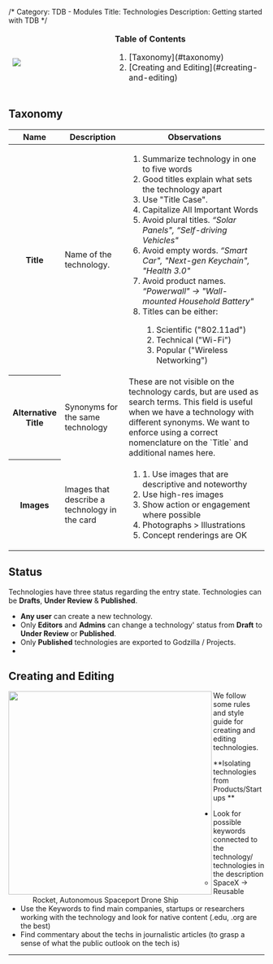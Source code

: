 /*
Category: TDB - Modules
Title: Technologies
Description: Getting started with TDB
*/


<table>
<thead>
<td width="40%"><img src="%image_url%/Screen-Shot-2016-05-20-at-4.59.05-PM.jpg" class="img-responsive"></td>
<td>
<strong>Table of Contents</strong>
<ol>
<li>[Taxonomy](#taxonomy)</li>
<li>[Creating and Editing](#creating-and-editing)</li>
</ol>
</td>
</thead>
</table>




## Taxonomy


<table>
<thead>
<th width="15%">Name</th>
<th width="25%">Description</th>
<th>Observations</th>
</thead>
<tr>
<th>Title</th>
<td>Name of the technology.</td>
<td> <ol>
                <li>Summarize technology in one to five words </li>
                <li>Good titles explain what sets the technology apart</li>
                <li>Use "Title Case".</li>
                <li>Capitalize All Important Words</li>
                <li> Avoid plural titles. <em>“Solar Panels", “Self-driving Vehicles"</em> </li>
                <li> Avoid empty words. <em>“Smart Car", "Next-gen Keychain", "Health 3.0"</em></li>
                <li>Avoid product names. <em>“Powerwall" → "Wall-mounted Household Battery"</em></li>
                <li>Titles can be either: </li>
                <ol>
                    <li>Scientific ("802.11ad")</li>
                    <li>Technical ("Wi-Fi") </li>
                    <li>Popular ("Wireless Networking")</li>
                </ol>
            </ol></td>
            </td>
            <tr>
            <th>Alternative Title</th>
            <td>Synonyms for the same technology</td>
            <td>These are not visible on the technology cards, but are used as search terms. This field is useful when we have a technology with different synonyms. We want to enforce using a correct nomenclature on the `Title` and additional names here.</td>
            </tr>
            <tr>
            <th>Images</th>
            <td>Images that describe a technology in the card</td>
            <td><ol>
            <li>1. Use images that are descriptive and noteworthy</li>
<li>Use high-res images </li>
<li>Show action or engagement where possible</li>
<li>Photographs > Illustrations</li>
<li>Concept renderings are OK</li>
</ol>
</td>
            </table>





## Status

Technologies have three status regarding the entry state. Technologies can be **Drafts**, **Under Review** & **Published**.

* **Any user** can create a new technology.
* Only **Editors** and **Admins** can change a technology' status from **Draft** to **Under Review** or **Published**.
* Only **Published** technologies are exported to Godzilla / Projects.
*

## Creating and Editing


<img src="%image_url%/Screen Shot 2016-05-20 at 4.15.03 PM.png" align="left" height="400" width="400" >


We follow some rules and style guide for creating and editing technologies.

**Isolating technologies from Products/Startups **

* Look for possible  keywords connected to the technology/ technologies in the description
  * SpaceX -> Reusable Rocket, Autonomous Spaceport Drone Ship
*  Use the Keywords to find main companies, startups or researchers working with the technology and look for native content (.edu, .org are the best) 
* Find commentary about the techs in journalistic articles (to grasp a sense of what the public outlook on the tech is)

---

